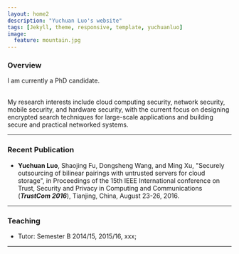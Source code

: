 ```yaml
---
layout: home2
description: "Yuchuan Luo's website"
tags: [Jekyll, theme, responsive, template, yuchuanluo]
image:
  feature: mountain.jpg
---
```


### Overview 
I am currently a PhD candidate.

<br />
My research interests include cloud computing security, network security, mobile security, and hardware security, with the current focus on designing encrypted search techniques for large-scale applications and building secure and practical networked systems.

---

### Recent Publication

- **Yuchuan Luo**, Shaojing Fu, Dongsheng Wang, and Ming Xu, "Securely outsourcing of bilinear pairings with untrusted servers for cloud storage", in Proceedings of the 15th IEEE International conference on Trust, Security and Privacy in Computing and Communications (**_TrustCom 2016_**), Tianjing, China, August 23-26, 2016.


---

### Teaching

- Tutor: Semester B 2014/15, 2015/16, xxx;

---

